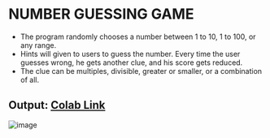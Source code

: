 # NUMBER GUESSING GAME
- The program randomly chooses a number between 1 to 10, 1 to 100, or any range.
- Hints will given to users to guess the number. Every time the user guesses wrong, he gets another clue, and his score gets reduced.
- The clue can be multiples, divisible, greater or smaller, or a combination of all.

## Output: [Colab Link](https://colab.research.google.com/gist/galisaishankar08/d8ee73485346358ce5f8647d972658e6/guess-game.ipynb)<br>
![image](https://user-images.githubusercontent.com/80621346/183288019-481ea744-6358-4dcf-a41e-4e0dee13f466.png)


